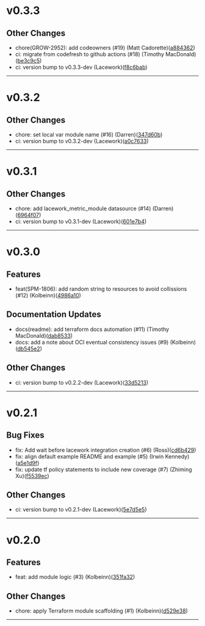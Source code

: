 # v0.3.3

## Other Changes
* chore(GROW-2952): add codeowners (#19) (Matt Cadorette)([a884362](https://github.com/lacework/terraform-oci-config/commit/a884362079a74d407bacc1fce5d8e1032df819d1))
* ci: migrate from codefresh to github actions (#18) (Timothy MacDonald)([be3c9c5](https://github.com/lacework/terraform-oci-config/commit/be3c9c5d7801cc5f57396e59fcac99b25fcc52dd))
* ci: version bump to v0.3.3-dev (Lacework)([f8c6bab](https://github.com/lacework/terraform-oci-config/commit/f8c6bab3b3dd665d763ab4292fba426cb38bb36c))
---
# v0.3.2

## Other Changes
* chore: set local var module name (#16) (Darren)([347d60b](https://github.com/lacework/terraform-oci-config/commit/347d60b7117b5eae27a8ac18f5ff7bcd46b9dbee))
* ci: version bump to v0.3.2-dev (Lacework)([a0c7633](https://github.com/lacework/terraform-oci-config/commit/a0c763387af7554233118ef4430da8d6a35db397))
---
# v0.3.1

## Other Changes
* chore: add lacework_metric_module datasource (#14) (Darren)([6964f07](https://github.com/lacework/terraform-oci-config/commit/6964f07ae35fa124e98ae4932808631f8c441eb7))
* ci: version bump to v0.3.1-dev (Lacework)([601e7b4](https://github.com/lacework/terraform-oci-config/commit/601e7b4b449d5bbce8164aabf7580642179aa647))
---
# v0.3.0

## Features
* feat(SPM-1806): add random string to resources to avoid collissions (#12) (Kolbeinn)([4986a10](https://github.com/lacework/terraform-oci-config/commit/4986a109c16dc081c84843be0817ffccabed524b))
## Documentation Updates
* docs(readme): add terraform docs automation  (#11) (Timothy MacDonald)([dab8533](https://github.com/lacework/terraform-oci-config/commit/dab8533257b0d0f9661c6b52fe274eb6b8740835))
* docs: add a note about OCI eventual consistency issues (#9) (Kolbeinn)([db545e2](https://github.com/lacework/terraform-oci-config/commit/db545e2f070c47f7ec8e1c9f18fe0ae544dbcaa3))
## Other Changes
* ci: version bump to v0.2.2-dev (Lacework)([33d5213](https://github.com/lacework/terraform-oci-config/commit/33d52135ce232829075c17024493b48989a3f4d6))
---
# v0.2.1

## Bug Fixes
* fix: Add wait before lacework integration creation (#6) (Ross)([cd6b429](https://github.com/lacework/terraform-oci-config/commit/cd6b4297253eaa4adca1f7b03ef2ef330759cdea))
* fix: align default example README and example (#5) (Irwin Kennedy)([a5e1d9f](https://github.com/lacework/terraform-oci-config/commit/a5e1d9f5951f5bd04024ebda89d3b2536681ca31))
* fix: update tf policy statements to include new coverage (#7) (Zhiming Xu)([f5539ec](https://github.com/lacework/terraform-oci-config/commit/f5539ec2808acf99a120267a9bdbe57a5d05a899))
## Other Changes
* ci: version bump to v0.2.1-dev (Lacework)([5e7d5e5](https://github.com/lacework/terraform-oci-config/commit/5e7d5e5b9e0af10c540b846423ff9b139e3d8c96))
---
# v0.2.0

## Features
* feat: add module logic (#3) (Kolbeinn)([351fa32](https://github.com/lacework/terraform-oci-config/commit/351fa322f9bd0e91550b01a846eef215e49b037f))
## Other Changes
* chore: apply Terraform module scaffolding (#1) (Kolbeinn)([d529e38](https://github.com/lacework/terraform-oci-config/commit/d529e384a0e54e833109aeb6e6df9865e836fa5d))
---
